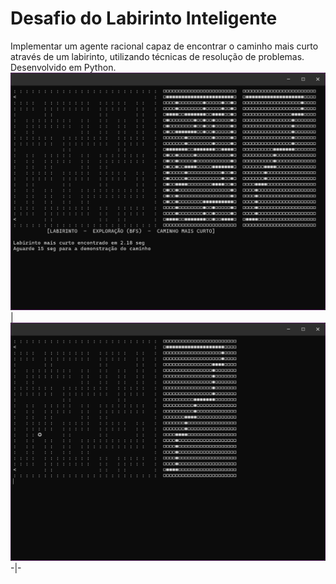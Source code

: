 # Desafio do Labirinto Inteligente
 
 Implementar um agente racional capaz de encontrar o caminho mais curto através de um labirinto, utilizando técnicas de resolução de problemas.\
 Desenvolvido em Python.
![](screenshots/screenshot_0.png) | ![](screenshots/screenshot_1.png)
-|-